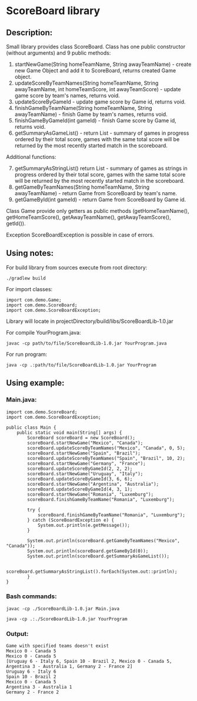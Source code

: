# ScoreBoard library
                                                                   
## Description:

Small library provides class ScoreBoard.
Class has one public constructor (without arguments) and 9 public methods:
1. startNewGame(String homeTeamName, String awayTeamName) - create new Game Object and add it to ScoreBoard, returns created Game object.
2. updateScoreByTeamNames(String homeTeamName, String awayTeamName, int homeTeamScore, int awayTeamScore) - update game score by team's names, returns void. 
3. updateScoreByGameId - update game score by Game id, returns void.
4. finishGameByTeamName(String homeTeamName, String awayTeamName) - finish Game by team's names, returns void.
5. finishGameByGameId(int gameId) - finish Game score by Game id, returns void.
6. getSummaryAsGameList() - return List<Game> - summary of games in progress ordered by their total score, games with the same total score will be returned by the most recently started match in the scoreboard.

Additional functions:

7. getSummaryAsStringList() return List<String> - summary of games as strings in progress ordered by their total score, games with the same total score will be returned by the most recently started match in the scoreboard.       
8. getGameByTeamNames(String homeTeamName, String awayTeamName) - return Game from ScoreBoard by team's name.
9. getGameById(int gameId) - return Game from ScoreBoard by Game id.

Class Game provide only getters as public methods (getHomeTeamName(), getHomeTeamScore(), getAwayTeamName(), getAwayTeamScore(), getId()).

Exception ScoreBoardException is possible in case of errors. 

## Using notes:

For build library from sources execute from root directory:

`./gradlew build`

For import classes:

```
import com.demo.Game;
import com.demo.ScoreBoard;
import com.demo.ScoreBoardException;
```

Library will locate in projectDirectory/build/libs/ScoreBoardLib-1.0.jar

For compile YourProgram.java: 

`javac -cp path/to/file/ScoreBoardLib-1.0.jar YourProgram.java`

For run program:                                                   

`java -cp .:path/to/file/ScoreBoardLib-1.0.jar YourProgram`


## Using example:

### Main.java:

```
import com.demo.ScoreBoard;
import com.demo.ScoreBoardException;

public class Main {
    public static void main(String[] args) {
        ScoreBoard scoreBoard = new ScoreBoard();
        scoreBoard.startNewGame("Mexico", "Canada");
        scoreBoard.updateScoreByTeamNames("Mexico", "Canada", 0, 5);
        scoreBoard.startNewGame("Spain", "Brazil");
        scoreBoard.updateScoreByTeamNames("Spain", "Brazil", 10, 2);
        scoreBoard.startNewGame("Germany", "France");
        scoreBoard.updateScoreByGameId(2, 2, 2);
        scoreBoard.startNewGame("Uruguay", "Italy");
        scoreBoard.updateScoreByGameId(3, 6, 6);
        scoreBoard.startNewGame("Argentina", "Australia");
        scoreBoard.updateScoreByGameId(4, 3, 1);
        scoreBoard.startNewGame("Romania", "Luxemburg");
        scoreBoard.finishGameByTeamName("Romania", "Luxemburg");
        
        try {
            scoreBoard.finishGameByTeamName("Romania", "Luxemburg");
        } catch (ScoreBoardException e) {
            System.out.println(e.getMessage());
        }
        
        System.out.println(scoreBoard.getGameByTeamNames("Mexico", "Canada"));
        System.out.println(scoreBoard.getGameById(0));
        System.out.println(scoreBoard.getSummaryAsGameList());
        
        scoreBoard.getSummaryAsStringList().forEach(System.out::println);
        }
}
```

### Bash commands:

`javac -cp ./ScoreBoardLib-1.0.jar Main.java`

`java -cp .:./ScoreBoardLib-1.0.jar YourProgram`

### Output:

```
Game with specified teams doesn't exist
Mexico 0 - Canada 5
Mexico 0 - Canada 5
[Uruguay 6 - Italy 6, Spain 10 - Brazil 2, Mexico 0 - Canada 5, Argentina 3 - Australia 1, Germany 2 - France 2]
Uruguay 6 - Italy 6
Spain 10 - Brazil 2
Mexico 0 - Canada 5
Argentina 3 - Australia 1
Germany 2 - France 2
```




